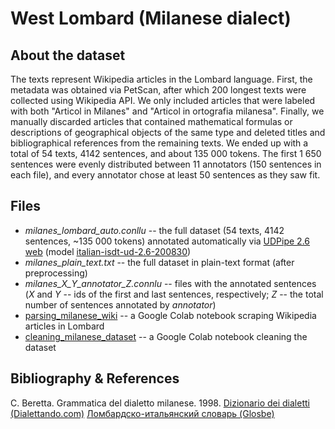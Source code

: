 # West Lombard (Milanese dialect)

## About the dataset
The texts represent Wikipedia articles in the Lombard language. First, the metadata was obtained via PetScan, after which 200 longest texts were collected using Wikipedia API. We only included articles that were labeled with both "Articol in Milanes" and "Articol in ortografia milanesa". Finally, we manually discarded articles that contained mathematical formulas or descriptions of geographical objects of the same type and deleted titles and bibliographical references from the remaining texts. We ended up with a total of 54 texts, 4142 sentences, and about 135 000 tokens. The first 1 650 sentences were evenly distributed between 11 annotators (150 sentences in each file), and every annotator chose at least 50 sentences as they saw fit.

## Files
* *milanes_lombard_auto.conllu* -- the full dataset (54 texts, 4142 sentences, ~135 000 tokens) annotated automatically via [UDPipe 2.6 web](http://lindat.mff.cuni.cz/services/udpipe/run.php) (model [italian-isdt-ud-2.6-200830](https://github.com/UniversalDependencies/UD_Italian-ISDT))
* *milanes_plain_text.txt* -- the full dataset in plain-text format (after preprocessing)
* *milanes_X_Y_annotator_Z.connlu* -- files with the annotated sentences (*X* and *Y* -- ids of the first and last sentences, respectively; *Z* -- the total number of sentences annotated by *annotator*)
* [parsing_milanese_wiki](https://colab.research.google.com/drive/1IIMp8-U9cSzSlYFikL9oXx_jNcnOyVdf?usp=sharing) -- a Google Colab notebook scraping Wikipedia articles in Lombard
* [cleaning_milanese_dataset](https://colab.research.google.com/drive/1P1ZdEXQ68xL5IrjMFvhJuuVxfQ62y6Q3?usp=sharing) -- a Google Colab notebook cleaning the dataset  

## Bibliography & References
C. Beretta. Grammatica del dialetto milanese. 1998.
[Dizionario dei dialetti (Dialettando.com)](https://www.dialettando.com/dizionario/dizionario.lasso)
[Ломбардско-итальянский словарь (Glosbe)](https://glosbe.com/lmo/it)
